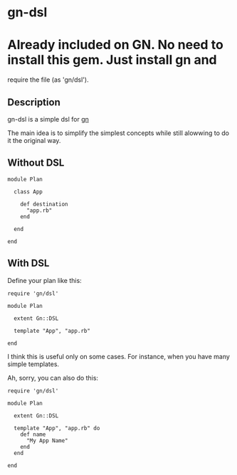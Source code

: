 # gn-dsl

# Already included on GN. No need to install this gem. Just install gn and
require the file (as 'gn/dsl').


## Description

gn-dsl is a simple dsl for [gn](http://lucasefe.github.com/gn)

The main idea is to simplify the simplest concepts while still alowwing to do
it the original way. 

## Without DSL

    module Plan

      class App

        def destination
          "app.rb"
        end

      end

    end

## With DSL

Define your plan like this:

    require 'gn/dsl'

    module Plan

      extent Gn::DSL

      template "App", "app.rb"

    end

I think this is useful only on some cases. For instance, when you have many
simple templates. 

Ah, sorry, you can also do this:


    require 'gn/dsl'

    module Plan

      extent Gn::DSL

      template "App", "app.rb" do
        def name
          "My App Name"
        end
      end

    end
